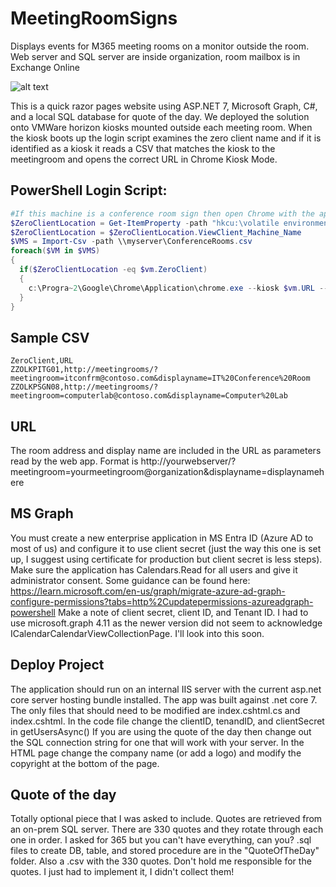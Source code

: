 # MeetingRoomSigns
Displays events for M365 meeting rooms on a monitor outside the room.  Web server and SQL server are inside organization, room mailbox is in Exchange Online

![alt text](https://github.com/pndscm667/MeetingRoomSigns/raw/master/Screenshot/sign.jpg "Conference Room Sign")

This is a quick razor pages website using ASP.NET 7, Microsoft Graph, C#, and a local SQL database for quote of the day.  We deployed the solution onto VMWare horizon kiosks mounted outside each meeting room.
When the kiosk boots up the login script examines the zero client name and if it is identified as a kiosk it reads a CSV that matches the kiosk to the meetingroom and opens the correct URL in Chrome Kiosk Mode.

## PowerShell Login Script:
```powershell
#If this machine is a conference room sign then open Chrome with the appropriate URL
$ZeroClientLocation = Get-ItemProperty -path "hkcu:\volatile environment" -Name "ViewClient_Machine_Name"
$ZeroClientLocation = $ZeroClientLocation.ViewClient_Machine_Name
$VMS = Import-Csv -path \\myserver\ConferenceRooms.csv
foreach($VM in $VMS)
{
  if($ZeroClientLocation -eq $vm.ZeroClient)
  {
    c:\Progra~2\Google\Chrome\Application\chrome.exe --kiosk $vm.URL --disable-infobars -no-default-browser-check
  }
}
```

## Sample CSV
```
ZeroClient,URL
ZZOLKPITG01,http://meetingrooms/?meetingroom=itconfrm@contoso.com&displayname=IT%20Conference%20Room
ZZOLKPSGN08,http://meetingrooms/?meetingroom=computerlab@contoso.com&displayname=Computer%20Lab
```

## URL
The room address and display name are included in the URL as parameters read by the web app.  Format is http://yourwebserver/?meetingroom=yourmeetingroom@organization&displayname=displaynamehere

## MS Graph
You must create a new enterprise application in MS Entra ID (Azure AD to most of us) and configure it to use client secret (just the way this one is set up, I suggest using certificate for production 
but client secret is less steps).  Make sure the application has Calendars.Read for all users and give it administrator consent.  Some guidance can be found here:
https://learn.microsoft.com/en-us/graph/migrate-azure-ad-graph-configure-permissions?tabs=http%2Cupdatepermissions-azureadgraph-powershell
Make a note of client secret, client ID, and Tenant ID.
I had to use microsoft.graph 4.11 as the newer version did not seem to acknowledge ICalendarCalendarViewCollectionPage.  I'll look into this soon.

## Deploy Project
The application should run on an internal IIS server with the current asp.net core server hosting bundle installed.  The app was built against .net core 7.  The only files that should need to be modified
are index.cshtml.cs and index.cshtml.  In the code file change the clientID, tenandID, and clientSecret in getUsersAsync()  If you are using the quote of the day then change out the SQL connection string
for one that will work with your server.  In the HTML page change the company name (or add a logo) and modify the copyright at the bottom of the page.

## Quote of the day
Totally optional piece that I was asked to include.  Quotes are retrieved from an on-prem SQL server.  There are 330 quotes and they rotate through each one in order.  I asked for 365 but you can't have
everything, can you?  .sql files to create DB, table, and stored procedure are in the "QuoteOfTheDay" folder.  Also a .csv with the 330 quotes.  Don't hold me responsible for the quotes.  I just had to
implement it, I didn't collect them!




